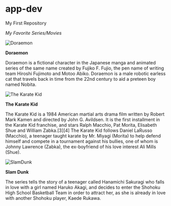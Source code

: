 # app-dev
My First Repository

*My Favorite Series/Movies* 

![Doraemon](https://upload.wikimedia.org/wikipedia/en/b/bd/Doraemon_character.png)

**Doraemon**

Doraemon is a fictional character in the Japanese manga and animated series of the same name created by Fujiko F. Fujio, the pen name of writing team Hiroshi Fujimoto and Motoo Abiko. Doraemon is a male robotic earless cat that travels back in time from the 22nd century to aid a preteen boy named Nobita.


![The Karate Kid](https://scontent.fcrk1-1.fna.fbcdn.net/v/t1.6435-9/117332169_132715165179183_493300565391147179_n.jpg?_nc_cat=108&ccb=1-7&_nc_sid=730e14&_nc_eui2=AeHvgtPjfjjgtAhiO5m3q3wyyFEhSylu5YnIUSFLKW7licMvNcIXiIxZ1_0uyvpwgojADq7pmzyjY1U9X459O7TF&_nc_ohc=SbJ8ofS6PtMAX-Z8dlU&_nc_ht=scontent.fcrk1-1.fna&oh=00_AfBPzDznBpM0lXCETeZ2LgO8-sKIXkXplekMqrLq40mp7A&oe=63C13720)

**The Karate Kid**

The Karate Kid is a 1984 American martial arts drama film written by Robert Mark Kamen and directed by John G. Avildsen. It is the first installment in the Karate Kid franchise, and stars Ralph Macchio, Pat Morita, Elisabeth Shue and William Zabka.[3][4] The Karate Kid follows Daniel LaRusso (Macchio), a teenager taught karate by Mr. Miyagi (Morita) to help defend himself and compete in a tournament against his bullies, one of whom is Johnny Lawrence (Zabka), the ex-boyfriend of his love interest Ali Mills (Shue).


![SlamDunk](https://www.google.com/url?sa=i&url=https%3A%2F%2Fwww.kindpng.com%2Fimgv%2FimTmxhT_sakuragi-hanamichi-photo-sakuragi7-zpsdf4d0c36-hd-png-download%2F&psig=AOvVaw07kNIGqOq5UoIQfZvVHC4B&ust=1671113551869000&source=images&cd=vfe&ved=0CBAQjRxqFwoTCOCAtZKl-fsCFQAAAAAdAAAAABAJ)

**Slam Dunk**

The series tells the story of a teenager called Hanamichi Sakuragi who falls in love with a girl named Haruko Akagi, and decides to enter the Shohoku High School Basketball Team in order to attract her, as she is already in love with another Shohoku player, Kaede Rukawa.
